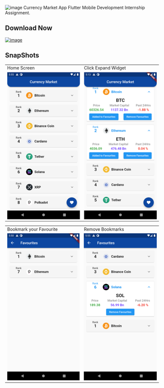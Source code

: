 
![image](https://user-images.githubusercontent.com/68506823/138594353-adb04818-8676-45da-8c8e-be90c5cb173d.png)
  Currency Market App
Flutter Mobile Development Internship Assignment. 

## Download Now
<a href="https://github.com/utgupta27/currency_market/releases/download/v1/app-release.apk" target="_blank">![image](https://img.shields.io/badge/Android-3DDC84?style=for-the-badge&logo=android&logoColor=white)</a> 


    

## SnapShots
 <table>
  <tr>
    <td>Home Screen</td>
     <td>Click Expand Widget</td>
  </tr>
  <tr>
    <td><img src="https://github.com/utgupta27/currency_market/blob/master/res/Screenshot_1635078324.png" width=270 height=480></td>
    <td><img src="https://github.com/utgupta27/currency_market/blob/master/res/Screenshot_1635075782.png" width=270 height=480></td>
  </tr>
 </table>


<table>
  <tr>
    <td>Bookmark your Favourite</td>
     <td>Remove Bookmarks</td>
  </tr>
  <tr>
    <td><img src="https://github.com/utgupta27/currency_market/blob/master/res/Screenshot_1635078029.png" width=270 height=480></td>
    <td><img src="https://github.com/utgupta27/currency_market/blob/master/res/Screenshot_1635078355.png" width=270 height=480></td>
  </tr>
 </table>
 

 

